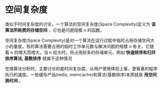 # 空间复杂度
类似于时间复杂度的讨论，一个算法的空间复杂度(Space Complexity)定义为 **该算法所耗费的存储空间** ，它也是问题规模 n 的函数。

空间复杂度(Space Complexity)是对一个算法在运行过程中临时占用存储空间大小的量度。有的算法需要占用的临时工作单元数与解决问题的规模 n 有关，它随着 n 的增大而增大，当 n 较大时，将占用较多的存储单元，例如 **快速排序和归并排序算法, 基数排序** 就属于这种情况

在做算法分析时，主要讨论的是时间复杂度。从用户使用体验上看，更看重的程序执行的速度。一些缓存产品(redis, memcache)和算法(基数排序)本质就是 **用空间换时间** 。
